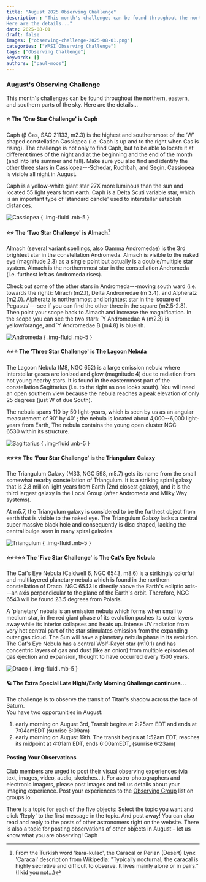 ```yaml
---
title: "August 2025 Observing Challenge"
description : "This month's challenges can be found throughout the northern, eastern, and southern parts of the sky.
Here are the details..."
date: 2025-08-01
draft: false
images: ["observing-challenge-2025-08-01.png"]
categories: ["WASI Observing Challenge"]
tags: ["Observing Challenge"]
keywords: []
authors: ["paul-moos"]
---
```



### August's Observing Challenge

This month's challenges can be found throughout the northern, eastern, and southern parts of the sky.
Here are the details...

#### ⭐ The ‘One Star Challenge' is Caph

Caph (β Cas, SAO 21133, m2.3) is the highest and southernmost of the ‘W' shaped
constellation Cassiopea (i.e. Caph is up and to the right when Cas is rising).
The challenge is not only to find Caph, but to be able to locate it at different
times of the night and at the beginning and the end of the month (and into late
summer and fall). Make sure you also find and identify the other three stars in
Cassiopea---Schedar, Ruchbah, and Segin. Cassiopea is visible all night in
August.

Caph is a yellow-white giant star 27X more luminous than the sun and located 55
light years from earth. Caph is a Delta Scuti variable star, which is an
important type of ‘standard candle' used to interstellar establish distances.

![Cassiopea](Cas-large.svg)
{ .img-fluid .mb-5 }

#### ⭐⭐ The ‘Two Star Challenge' is Almach[^1]

Almach (several variant spellings, also Gamma Andromedae) is the 3rd brightest
star in the constellation Andromeda. Almach is visible to the naked eye
(magnitude 2.3) as a single point but actually is a double/multiple star system.
Almach is the northernmost star in the constellation Andromeda (i.e. furthest
left as Andromeda rises).

Check out some of the other stars in Andromeda---moving south ward (i.e. towards
the right): Mirach (m2.1), Delta Andromedae (m 3.4), and Alpheratz (m2.0).
Alpheratz is northernmost and brightest star in the ‘square of Pegasus'---see if
you can find the other three in the square (m2.5-2.8). Then point your scope
back to Almach and increase the magnification. In the scope you can see the two
stars: Ύ Andromedae A (m2.3) is yellow/orange, and Ύ Andromedae B (m4.8) is
blueish.

![Andromeda](And-large.svg)
{ .img-fluid .mb-5 }

#### ⭐⭐⭐ The ‘Three Star Challenge' is The Lagoon Nebula

The Lagoon Nebula (M8, NGC 652) is a large emission nebula where interstellar
gases are ionized and glow (magnitude 4) due to radiation from hot young nearby
stars. It is found in the easternmost part of the constellation Sagittarius
(i.e. to the right as one looks south). You will need an open southern view
because the nebula reaches a peak elevation of only 25 degrees (just W of due
South).

The nebula spans 110 by 50 light-years, which is seen by us as an angular
measurement of 90' by 40' ; the nebula is located about
4,000--6,000 light-years from Earth, The nebula contains the young open
cluster NGC 6530 within its structure.

![Sagittarius](sgr-large.svg)
{ .img-fluid .mb-5 }

#### ⭐⭐⭐⭐ The ‘Four Star Challenge' is the Triangulum Galaxy

The Triangulum Galaxy (M33, NGC 598, m5.7) gets its name from the small
somewhat nearby constellation of Triangulum. It is a striking spiral galaxy
that is 2.8 million light years from Earth (2nd closest galaxy), and it is the
third largest galaxy in the Local Group (after Andromeda and Milky Way
systems).

At m5.7, the Triangulum galaxy is considered to be the furthest object from
earth that is visible to the naked eye. The Triangulum Galaxy lacks a central
super massive black hole and consequently is disc shaped, lacking the central
bulge seen in many spiral galaxies.

![Triangulum](Tri-large.svg)
{ .img-fluid .mb-5 }

#### ⭐⭐⭐⭐⭐ The 'Five Star Challenge' is The Cat's Eye Nebula

The Cat's Eye Nebula (Caldwell 6, NGC 6543, m8.6) is a strikingly colorful and
multilayered planetary nebula which is found in the northern constellation of
Draco. NGC 6543 is directly above the Earth's ecliptic axis---an axis
perpendicular to the plane of the Earth's orbit.  Therefore, NGC 6543 will be
found 23.5 degrees from Polaris.

A ‘planetary' nebula is an emission nebula which forms when small to medium
star, in the red giant phase of its evolution pushes its outer layers away while
its interior collapses and heats up. Intense UV radiation from very hot central
part of the star stimulates emission from the expanding outer gas cloud.  The
Sun will have a planetary nebula phase in its evolution. The Cat's Eye Nebula
has a central Wolf-Rayet star (m10.1) and has concentric layers of gas and dust
(like an onion) from multiple episodes of gas ejection and expansion, thought to
have occurred every 1500 years.

![Draco](Dra-large.svg)
{ .img-fluid .mb-5 }

#### 🪐 The Extra Special Late Night/Early Morning Challenge continues...

The challenge is to observe the transit of Titan's shadow across the face of Saturn.  
You have two opportunities in August:

1. early morning on August 3rd, Transit begins at 2:25am EDT and ends at
   7:04amEDT (sunrise 6:09am)
2. early morning on August 19th.  The transit begins at 1:52am EDT, reaches its
   midpoint at 4:01am EDT, ends 6:00amEDT, (sunrise 6:23am)

#### Posting Your Observations

Club members are urged to post their visual observing experiences (via text,
images, video, audio, sketches…). For astro-photographers and electronic
imagers, please post images and tell us details about your imaging experience.
Post your experiences to the
[Observing Group](https://westminsterastro.groups.io/g/Observing/topics) list
on groups.io.

There is a topic for each of the five objects: Select the topic you want and
click ‘Reply' to the first message in the topic. And post away! You can also
read and reply to the posts of other astronomers right on the website. There is
also a topic for posting observations of other objects in August – let us know
what you are observing!
Caph

[^1]: From the Turkish word 'kara-kulac', the Caracal or Perian (Desert) Lynx 'Caracal' description from Wikipedia: "Typically nocturnal, the caracal is highly secretive and difficult to observe. It lives mainly alone or in pairs." (I kid you not...)
